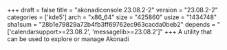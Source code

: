 +++
draft = false
title = "akonadiconsole 23.08.2-2"
version = "23.08.2-2"
categories = ['kde5']
arch = "x86_64"
size = "425860"
usize = "1434748"
sha1sum = "28b1e79829a72b4fb3ff69762ec963cacda0beb2"
depends = "['calendarsupport>=23.08.2', 'messagelib>=23.08.2']"
+++
A utility that can be used to explore or manage Akonadi
